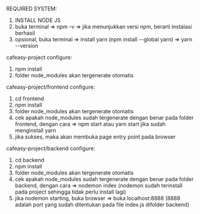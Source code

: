 REQUIRED SYSTEM:
1. INSTALL NODE JS
2. buka terminal => npm -v => jika menunjukkan versi npm, berarti instalasi berhasil
3. opsional, buka terminal => install yarn (npm install --global yarn) => yarn --version

cafeasy-project configure:
1. npm install
2. folder node_modules akan tergenerate otomatis

cafeasy-project/frontend configure:
1. cd frontend
2. npm install
3. folder node_modules akan tergenerate otomatis
4. cek apakah node_modules sudah tergenerate dengan benar pada folder frontend, dengan cara => npm start atau yarn start jika sudah menginstall yarn
5. jika sukses, maka akan membuka page entry point pada browser 

cafeasy-project/backend configure:
1. cd backend
2. npm install
3. folder node_modules akan tergenerate otomatis
4. cek apakah node_modules sudah tergenerate dengan benar pada folder backend, dengan cara => nodemon index (nodemon sudah terinstall pada project sehingga tidak perlu install lagi)
5. jika nodemon starting, buka browser => buka localhost:8888 (8888 adalah port yang sudah ditentukan pada file index.js difolder backend)

